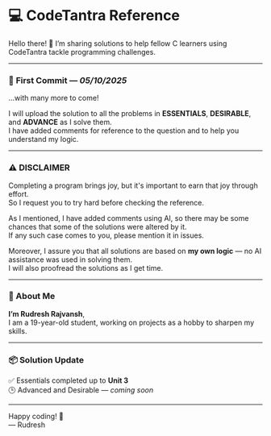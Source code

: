 # 💻 CodeTantra Reference

Hello there! 👋
I’m sharing solutions to help fellow C learners using CodeTantra tackle programming challenges.

---

### 🚀 **First Commit** — *05/10/2025*  
...with many more to come!

I will upload the solution to all the problems in **ESSENTIALS**, **DESIRABLE**, and **ADVANCE** as I solve them.  
I have added comments for reference to the question and to help you understand my logic.

---

### ⚠️ DISCLAIMER

Completing a program brings joy, but it's important to earn that joy through effort.  
So I request you to try hard before checking the reference.  

As I mentioned, I have added comments using AI, so there may be some chances that some of the solutions were altered by it.  
If any such case comes to you, please mention it in issues.  

Moreover, I assure you that all solutions are based on **my own logic** — no AI assistance was used in solving them.  
I will also proofread the solutions as I get time.

---

### 👤 About Me

**I’m Rudresh Rajvansh**,  
I am a 19-year-old student, working on projects as a hobby to sharpen my skills.

---

### 📦 Solution Update

✅ Essentials completed up to **Unit 3**  
🕒 Advanced and Desirable — *coming soon*

---

Happy coding! 🚀  
— Rudresh

